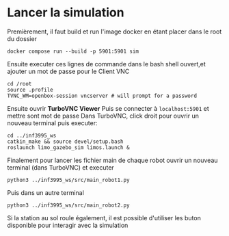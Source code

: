 # Lancer la simulation

Premièrement, il faut build et run l'image docker en étant placer dans le root du dossier

```
docker compose run --build -p 5901:5901 sim
```
Ensuite executer ces lignes de commande dans le bash shell ouvert,et ajouter un mot de passe pour le Client VNC
```
cd /root
source .profile
TVNC_WM=openbox-session vncserver # will prompt for a password
```
Ensuite ouvrir **TurboVNC Viewer**
Puis se connecter à `localhost:5901` et mettre sont mot de passe
Dans TurboVNC, click droit pour ouvrir un nouveau terminal puis executer:
```
cd ../inf3995_ws
catkin_make && source devel/setup.bash
roslaunch limo_gazebo_sim limos.launch &
```

Finalement pour lancer les fichier main de chaque robot ouvrir un nouveau terminal (dans TurboVNC) et executer
```
python3 ../inf3995_ws/src/main_robot1.py
```

Puis dans un autre terminal

```
python3 ../inf3995_ws/src/main_robot2.py
```

Si la station au sol roule également, il est possible d'utiliser les buton disponible pour interagir avec la simulation
